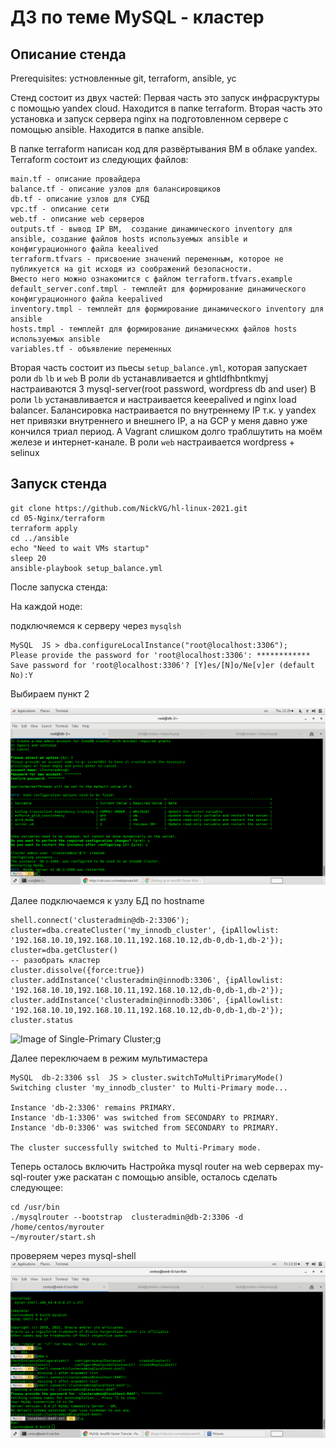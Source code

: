 # ДЗ по теме MySQL - кластер

## Описание стенда
Prerequisites:
устновленные git, terraform, ansible, yc

Стенд состоит из двух частей:
Первая часть это запуск инфрасруктуры с помощью yandex cloud. Находится в папке terraform.
Вторая часть это установка и запуск сервера nginx на подготовленном сервере с помощью ansible. Находится в папке ansible.


В папке terraform написан код для развёртывания ВМ в облаке yandex.
Terraform состоит из следующих файлов:
```
main.tf - описание провайдера
balance.tf - описание узлов для балансировщиков
db.tf - описание узлов для СУБД
vpc.tf - описание сети
web.tf - описание web серверов
outputs.tf - вывод IP ВМ,  создание динамического inventory для ansible, создание файлов hosts используемых ansible и конфигурационного файла keealived
terraform.tfvars - присвоение значений переменным, которое не публикуется на git исходя из соображений безопасности.
Вместо него можно ознакомится с файлом terraform.tfvars.example
default_server.conf.tmpl - темплейт для формирование динамического конфигурационного файла keepalived
inventory.tmpl - темплейт для формирование динамического inventory для ansible
hosts.tmpl - темплейт для формирование динамическмх файлов hosts используемых ansible
variables.tf - объявление переменных
```

Вторая часть состоит из пьесы `setup_balance.yml`, которая запускает роли `db` `lb` и `web`
В роли `db` устанавливается и ghtldfhbntkmyj настраиваются 3 mysql-server(root password, wordpress db and user)
В роли `lb` устанавливается и настраивается keeepalived и nginx load balancer. Балансировка настраивается по внутреннему IP т.к. у yandex нет привязки внутреннего и внешнего IP, а на GCP у меня давно уже кончился триал период. А Vagrant  слишком долго траблшутить на моём железе и интернет-канале.
В роли `web` настраивается wordpress + selinux

## Запуск стенда
```
git clone https://github.com/NickVG/hl-linux-2021.git
cd 05-Nginx/terraform
terraform apply
cd ../ansible
echo "Need to wait VMs startup"
sleep 20
ansible-playbook setup_balance.yml
```

После запуска стенда:

На каждой ноде:

подключяемся к серверу через `mysqlsh`

```
MySQL  JS > dba.configureLocalInstance("root@localhost:3306");
Please provide the password for 'root@localhost:3306': ************
Save password for 'root@localhost:3306'? [Y]es/[N]o/Ne[v]er (default No):Y
```

Выбираем пункт 2

![Image of dba.configureLocalInstance("root@localhost:3306");](dba.configureLocalInstance.png)

Далее подключаемся к узлу БД по hostname
```
shell.connect('clusteradmin@db-2:3306');
cluster=dba.createCluster('my_innodb_cluster', {ipAllowlist: '192.168.10.10,192.168.10.11,192.168.10.12,db-0,db-1,db-2'});
cluster=dba.getCluster()
-- разобрать кластер
cluster.dissolve({force:true})
cluster.addInstance('clusteradmin@innodb:3306', {ipAllowlist: '192.168.10.10,192.168.10.11,192.168.10.12,db-0,db-1,db-2'});
cluster.addInstance('clusteradmin@innodb:3306', {ipAllowlist: '192.168.10.10,192.168.10.11,192.168.10.12,db-0,db-1,db-2'});
cluster.status
```
![Image of Single-Primary Cluster;](SinglePrimary.pn)g

Далее переключаем в режим мультимастера

``` 
MySQL  db-2:3306 ssl  JS > cluster.switchToMultiPrimaryMode()
Switching cluster 'my_innodb_cluster' to Multi-Primary mode...

Instance 'db-2:3306' remains PRIMARY.
Instance 'db-1:3306' was switched from SECONDARY to PRIMARY.
Instance 'db-0:3306' was switched from SECONDARY to PRIMARY.

The cluster successfully switched to Multi-Primary mode.
```

Теперь осталось включить
Настройка mysql router на web серверах
my-sql-router уже раскатан с помощью ansible, осталось сделать следующее:

```
cd /usr/bin
./mysqlrouter --bootstrap  clusteradmin@db-2:3306 -d /home/centos/myrouter
~/myrouter/start.sh
```

проверяем через mysql-shell
![Image of MySQL router;](mysql-router.png)
